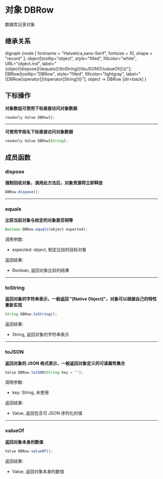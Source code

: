 # 对象 DBRow
数据库记录对象

## 继承关系
<dot>digraph {node [ fontname = "Helvetica,sans-Serif", fontsize = 10, shape = "record" ];
object[tooltip="object", style="filled", fillcolor="white", URL="object.md", label="{object|dispose()\lequals()\ltoString()\ltoJSON()\lvalueOf()\l}"];
DBRow[tooltip="DBRow", style="filled", fillcolor="lightgray", label="{DBRow|operator[]\loperator[String]\l}"];
object -> DBRow [dir=back]
}</dot>

## 下标操作
        
**对象数组可使用下标直接访问对象数据**

```JavaScript
readonly Value DBRow[];
```

--------------------------
**可使用字段名下标直接访问对象数据**

```JavaScript
readonly Value DBRow[String];
```

## 成员函数
        
### dispose
**强制回收对象，调用此方法后，对象资源将立即释放**

```JavaScript
DBRow.dispose();
```

--------------------------
### equals
**比较当前对象与给定的对象是否相等**

```JavaScript
Boolean DBRow.equals(object expected);
```

调用参数:
* expected: object, 制定比较的目标对象

返回结果:
* Boolean, 返回对象比较的结果

--------------------------
### toString
**返回对象的字符串表示，一般返回 "[Native Object]"，对象可以根据自己的特性重新实现**

```JavaScript
String DBRow.toString();
```

返回结果:
* String, 返回对象的字符串表示

--------------------------
### toJSON
**返回对象的 JSON 格式表示，一般返回对象定义的可读属性集合**

```JavaScript
Value DBRow.toJSON(String key = "");
```

调用参数:
* key: String, 未使用

返回结果:
* Value, 返回包含可 JSON 序列化的值

--------------------------
### valueOf
**返回对象本身的数值**

```JavaScript
Value DBRow.valueOf();
```

返回结果:
* Value, 返回对象本身的数值

